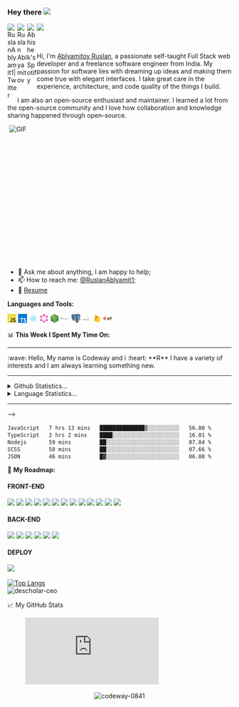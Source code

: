 ### Hey there <img src="https://media.giphy.com/media/hvRJCLFzcasrR4ia7z/giphy.gif" width="25px">

<a href="https://twitter.com/RuslanAblyamit1">
  <img align="left" alt="RuslanAblyamit1| Twitter" width="22px" src="https://raw.githubusercontent.com/peterthehan/peterthehan/master/assets/twitter.svg" />
</a>
<a href="">
  <img align="left" alt="Ruslan Ablyamitov" width="22px" src="https://raw.githubusercontent.com/peterthehan/peterthehan/master/assets/linkedin.svg" />
</a>
<a href="https://open.spotify.com/?_ga=2.93329819.725627408.1616280126-156158107.1612482635">
  <img align="left" alt="Abhishek's Spotify" width="22px" src="https://raw.githubusercontent.com/peterthehan/peterthehan/master/assets/spotify.svg" />
</a>

![](https://visitor-badge.glitch.me/badge?page_id=codeway-0841.codeway-0841)

<br />

Hi, I'm [Ablyamitov Ruslan](https://github.com/codeway-0841), a passionate self-taught Full Stack web developer and a freelance software engineer from India. My passion for software lies with dreaming up ideas and making them come true with elegant interfaces. I take great care in the experience, architecture, and code quality of the things I build.

I am also an open-source enthusiast and maintainer. I learned a lot from the open-source community and I love how collaboration and knowledge sharing happened through open-source.

  <img align="right" alt="GIF" src="https://github.com/abhisheknaiidu/abhisheknaiidu/blob/master/code.gif?raw=true" width="500" height="320" />
  
- 💬 Ask me about anything, I am happy to help;
- 📫 How to reach me: [@RuslanAblyamit1](https://twitter.com/RuslanAblyamit1);
- 📝 [Resume]()

**Languages and Tools:**

<code><img height="20" src="https://raw.githubusercontent.com/github/explore/80688e429a7d4ef2fca1e82350fe8e3517d3494d/topics/javascript/javascript.png"></code>
<code><img height="20" src="https://raw.githubusercontent.com/github/explore/80688e429a7d4ef2fca1e82350fe8e3517d3494d/topics/typescript/typescript.png"></code>
<code><img height="20" src="https://raw.githubusercontent.com/github/explore/80688e429a7d4ef2fca1e82350fe8e3517d3494d/topics/react/react.png"></code>
<code><img height="20" src="https://raw.githubusercontent.com/github/explore/5c058a388828bb5fde0bcafd4bc867b5bb3f26f3/topics/graphql/graphql.png"></code>
<code><img height="20" src="https://raw.githubusercontent.com/github/explore/80688e429a7d4ef2fca1e82350fe8e3517d3494d/topics/nodejs/nodejs.png"></code>
<code><img height="20" src="https://raw.githubusercontent.com/github/explore/80688e429a7d4ef2fca1e82350fe8e3517d3494d/topics/mongodb/mongodb.png"></code>
<code><img height="20" src="https://raw.githubusercontent.com/github/explore/80688e429a7d4ef2fca1e82350fe8e3517d3494d/topics/postgresql/postgresql.png"></code>
<code><img height="20" src="https://raw.githubusercontent.com/github/explore/80688e429a7d4ef2fca1e82350fe8e3517d3494d/topics/mysql/mysql.png"></code>
<code><img height="20" src="https://raw.githubusercontent.com/github/explore/80688e429a7d4ef2fca1e82350fe8e3517d3494d/topics/firebase/firebase.png"></code>
<code><img height="20" src="https://raw.githubusercontent.com/github/explore/80688e429a7d4ef2fca1e82350fe8e3517d3494d/topics/git/git.png"></code>

📊 **This Week I Spent My Time On:**

<!--START_SECTION:waka-->

<hr>
:wave: Hello, My name is Codeway and i :heart: **R**
I have a variety of interests and I am always learning something new.
<hr>
<details>
  <summary>Github Statistics...</summary>
  <p align = "center">
    <img src="https://github-readme-stats.vercel.app/api?username=tallguyjenks&show_icons=true"/>
  </p>
</details>
<details>
  <summary>Language Statistics...</summary><br/>
  <p align = "center">
    <img src="https://wakatime.com/share/@ff805286-15b0-4068-99e2-9afe57c8ecba/bec82730-4d49-4f16-adce-e542a15291d7.svg" height="400"/>
  </p>
</details>
<hr>
-->



```text
JavaScript   7 hrs 13 mins   ██████████████▒░░░░░░░░░░   56.80 %
TypeScript   2 hrs 2 mins    ████░░░░░░░░░░░░░░░░░░░░░   16.01 %
Nodejs       59 mins         ██░░░░░░░░░░░░░░░░░░░░░░░   07.84 %
SCSS         58 mins         ██░░░░░░░░░░░░░░░░░░░░░░░   07.66 %
JSON         46 mins         █▓░░░░░░░░░░░░░░░░░░░░░░░   06.08 %
```

<!--END_SECTION:waka-->

🚧 **My Roadmap:**

#### FRONT-END

![](https://img.shields.io/badge/FE-TypeScript-3178C6?style=for-the-badge&logo=TypeScript)
![](https://img.shields.io/badge/FE-JavaScript-F7DF1E?style=for-the-badge&logo=Javascript)
![](https://img.shields.io/badge/FE-REACT-00AEFF?style=for-the-badge&logo=React)
![](https://img.shields.io/badge/FE-REACTHOOKS-00AEFF?style=for-the-badge&logo=React)
![](https://img.shields.io/badge/FE-REDUX-darkviolet?style=for-the-badge&logo=Redux)
![](https://img.shields.io/badge/FE-REDUXSAGA-6EBE49?style=for-the-badge&logo=Redux-Saga)
![](https://img.shields.io/badge/FE-React_Router-CA4245?style=for-the-badge&logo=react-router)
![](https://img.shields.io/badge/FE-SASS-CC6699?style=for-the-badge&logo=Sass)
![](https://img.shields.io/badge/FE-Tailwind_CSS-38B2AC?style=for-the-badge&logo=tailwind-css)
![](https://img.shields.io/badge/FE-Material--UI-0081CB?style=for-the-badge&logo=material-ui)
![](https://img.shields.io/badge/FE-Bootstrap-563D7C?style=for-the-badge&logo=bootstrap)
![](https://img.shields.io/badge/FE-styled--components-DB7093?style=for-the-badge&logo=styled-components)
![](https://img.shields.io/badge/FE-GraphQL-E10098?style=for-the-badge&logo=GraphQL)

#### BACK-END

![](https://img.shields.io/badge/BE-NODEJS-339933?style=for-the-badge&logo=Node.js)
![](https://img.shields.io/badge/BE-Express.js-404D59?style=for-the-badge)
![](https://img.shields.io/badge/BE-PostgreSQL-316192?style=for-the-badge&logo=postgresql)
![](https://img.shields.io/badge/BE-MySQL-4479A1?style=for-the-badge&logo=MySQL)
![](https://img.shields.io/badge/BE-MongoDB-4EA94B?style=for-the-badge&logo=mongodb)
![](https://img.shields.io/badge/BE-SEQUELIZE-3178C6?style=for-the-badge&logo=CodeSandbox)

#### DEPLOY

![](https://img.shields.io/badge/DP-AWS-FF9900?style=for-the-badge&logo=Amazon)

[![Top Langs](https://github-readme-stats.vercel.app/api/top-langs/?username=codeway-0841&show_icons=true&theme=dark&layout=compact&hide_title=true)](https://github.com/codeway-0841)</br>
![descholar-ceo](https://github-readme-streak-stats.herokuapp.com/?user=codeway-0841&theme=dark)

📈 My GitHub Stats

<figure><embed src="https://wakatime.com/share/@ff805286-15b0-4068-99e2-9afe57c8ecba/bec82730-4d49-4f16-adce-e542a15291d7.svg"></embed></figure>

<p align="center"> <img src="https://github-readme-stats.vercel.app/api?username=codeway-0841&show_icons=true&theme=gotham" alt="codeway-0841" />
